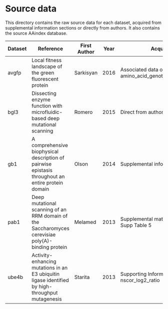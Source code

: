 # Source data
This directory contains the raw source data for each dataset, acquired from supplemental information sections or directly from authors.
It also contains the source AAindex database.

| Dataset | Reference                                                                                         | First Author | Year | Acquired From                                                       | Link |
|---------|---------------------------------------------------------------------------------------------------|--------------|------|---------------------------------------------------------------------|------|
| avgfp   | Local fitness landscape of the green fluorescent protein                                          | Sarkisyan    | 2016 | Associated data on figshare, amino_acid_genotypes_to_brightness.tsv | Link |
| bgl3    | Dissecting enzyme function with microfluidic-based deep mutational scanning                       | Romero       | 2015 | Direct from author                                                  | Link |
| gb1     | A comprehensive biophysical description of pairwise epistasis throughout an entire protein domain | Olson        | 2014 | Supplemental information, Table S2                                  | [Link](https://www.cell.com/current-biology/fulltext/S0960-9822(14)01268-8#supplementaryMaterial) |
| pab1    | Deep mutational scanning of an RRM domain of the Saccharomyces cerevisiae poly(A)-binding protein | Melamed      | 2013 | Supplemental material, Supp Table 2 and Supp Table 5                | [Link](https://rnajournal.cshlp.org/content/suppl/2013/09/09/rna.040709.113.DC1.html) |
| ube4b   | Activity-enhancing mutations in an E3 ubiquitin ligase identified by high-throughput mutagenesis  | Starita      | 2013 | Supporting Information, Dataset_S01, nscor_log2_ratio               | Link |